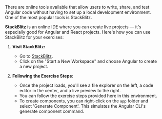 There are online tools available that allow users to write, share, and test Angular code without having to set up a local development environment. One of the most popular tools is StackBlitz. 

**StackBlitz** is an online IDE where you can create live projects — it's especially good for Angular and React projects. Here's how you can use StackBlitz for your exercises:

1. **Visit StackBlitz:**
   - Go to [StackBlitz](https://stackblitz.com/).
   - Click on the "Start a New Workspace" and choose Angular to create a new project.

2. **Following the Exercise Steps:**
   - Once the project loads, you'll see a file explorer on the left, a code editor in the center, and a live preview to the right.
   - You can follow the exercise steps provided here in this environment.
   - To create components, you can right-click on the `app` folder and select 'Generate Component'. This simulates the Angular CLI's generate component command.
